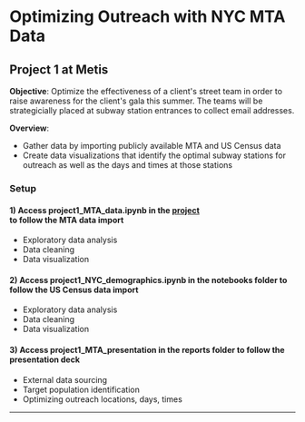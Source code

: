 # Optimizing Outreach with NYC MTA Data

## Project 1 at Metis

**Objective**: Optimize the effectiveness of a client's street team in order to raise awareness for the client's gala this summer. The teams will be strategicially placed at subway station entrances to collect email addresses.

**Overview**:

- Gather data by importing publicly available MTA and US Census data
- Create data visualizations that identify the optimal subway stations for outreach as well as the days and times at those stations

### Setup

#### 1) Access project1_MTA_data.ipynb in the <a href="https://github.com/eunchanity/davids_repo/tree/master/projects/project4_chopped" target="_blank">project</a><br/> to follow the MTA data import

- Exploratory data analysis
- Data cleaning
- Data visualization

#### 2) Access project1_NYC_demographics.ipynb in the notebooks folder to follow the US Census data import

- Exploratory data analysis
- Data cleaning
- Data visualization

#### 3) Access project1_MTA_presentation in the reports folder to follow the presentation deck

- External data sourcing
- Target population identification
- Optimizing outreach locations, days, times

---

